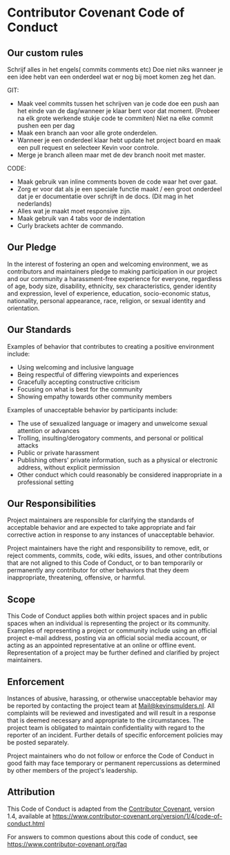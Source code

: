 # Contributor Covenant Code of Conduct
## Our custom rules
Schrijf alles in het engels( commits comments etc)
Doe niet niks wanneer je een idee hebt van een onderdeel wat er nog bij moet komen zeg het dan.

GIT:
- Maak veel commits tussen het schrijven van je code doe een push aan het einde van de dag/wanneer je klaar bent voor dat moment. (Probeer na elk grote werkende stukje code te commiten) Niet na elke commit pushen een per dag
- Maak een branch aan voor alle grote onderdelen.
- Wanneer je een onderdeel klaar hebt update het project board en maak een pull request en selecteer Kevin voor controle.
- Merge je branch alleen maar met de dev branch nooit met master.

CODE:
- Maak gebruik van inline comments boven de code waar het over gaat.
- Zorg er voor dat als je een speciale functie maakt / een groot onderdeel dat je er documentatie over schrijft in de docs. (Dit mag in het nederlands)
- Alles wat je maakt moet responsive zijn.
- Maak gebruik van 4 tabs voor de indentation
- Curly brackets achter de commando.

## Our Pledge

In the interest of fostering an open and welcoming environment, we as
contributors and maintainers pledge to making participation in our project and
our community a harassment-free experience for everyone, regardless of age, body
size, disability, ethnicity, sex characteristics, gender identity and expression,
level of experience, education, socio-economic status, nationality, personal
appearance, race, religion, or sexual identity and orientation.

## Our Standards

Examples of behavior that contributes to creating a positive environment
include:

* Using welcoming and inclusive language
* Being respectful of differing viewpoints and experiences
* Gracefully accepting constructive criticism
* Focusing on what is best for the community
* Showing empathy towards other community members

Examples of unacceptable behavior by participants include:

* The use of sexualized language or imagery and unwelcome sexual attention or
 advances
* Trolling, insulting/derogatory comments, and personal or political attacks
* Public or private harassment
* Publishing others' private information, such as a physical or electronic
 address, without explicit permission
* Other conduct which could reasonably be considered inappropriate in a
 professional setting

## Our Responsibilities

Project maintainers are responsible for clarifying the standards of acceptable
behavior and are expected to take appropriate and fair corrective action in
response to any instances of unacceptable behavior.

Project maintainers have the right and responsibility to remove, edit, or
reject comments, commits, code, wiki edits, issues, and other contributions
that are not aligned to this Code of Conduct, or to ban temporarily or
permanently any contributor for other behaviors that they deem inappropriate,
threatening, offensive, or harmful.

## Scope

This Code of Conduct applies both within project spaces and in public spaces
when an individual is representing the project or its community. Examples of
representing a project or community include using an official project e-mail
address, posting via an official social media account, or acting as an appointed
representative at an online or offline event. Representation of a project may be
further defined and clarified by project maintainers.

## Enforcement

Instances of abusive, harassing, or otherwise unacceptable behavior may be
reported by contacting the project team at Mail@kevinsmulders.nl. All
complaints will be reviewed and investigated and will result in a response that
is deemed necessary and appropriate to the circumstances. The project team is
obligated to maintain confidentiality with regard to the reporter of an incident.
Further details of specific enforcement policies may be posted separately.

Project maintainers who do not follow or enforce the Code of Conduct in good
faith may face temporary or permanent repercussions as determined by other
members of the project's leadership.

## Attribution

This Code of Conduct is adapted from the [Contributor Covenant][homepage], version 1.4,
available at https://www.contributor-covenant.org/version/1/4/code-of-conduct.html

[homepage]: https://www.contributor-covenant.org

For answers to common questions about this code of conduct, see
https://www.contributor-covenant.org/faq
